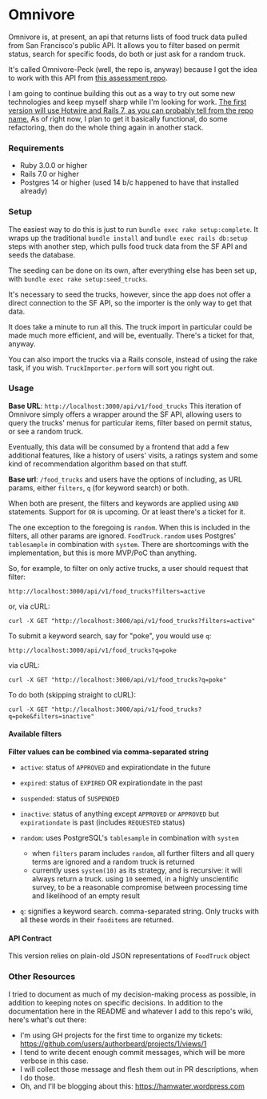 # Omnivore

Omnivore is, at present, an api that returns lists of food truck data pulled from San Francisco's public API. It allows you to filter based on permit status, search for specific foods, do both or just ask for a random truck.

It's called Omnivore-Peck (well, the repo is, anyway) because I got the idea to work with this API from [this assessment repo](https://github.com/peck/engineering-assessment).

I am going to continue building this out as a way to try out some new technologies and keep myself sharp while I'm looking for work. [The first version will use Hotwire and Rails 7, as you can probably tell from the repo name.](https://github.com/authorbeard/Omnivore-hotwire-rails) As of right now, I plan to get it basically functional, do some refactoring, then do the whole thing again in another stack.

### Requirements

- Ruby 3.0.0 or higher
- Rails 7.0 or higher
- Postgres 14 or higher (used 14 b/c happened to have that installed already)

### Setup

The easiest way to do this is just to run `bundle exec rake setup:complete`. It wraps up the traditional `bundle install` and `bundle exec rails db:setup` steps with another step, which pulls food truck data from the SF API and seeds the database. 

The seeding can be done on its own, after everything else has been set up, with `bundle exec rake setup:seed_trucks`. 

It's necessary to seed the trucks, however, since the app does not offer a direct connection to the SF API, so the importer is the only way to get that data. 

It does take a minute to run all this. The truck import in particular could be made much more efficient, and will be, eventually. There's a ticket for that, anyway. 

You can also import the trucks via a Rails console, instead of using the rake task, if you wish. `TruckImporter.perform` will sort you right out.  


### Usage 

**Base URL**: `http://localhost:3000/api/v1/food_trucks`
This iteration of Omnivore simply offers a wrapper around the SF API, allowing users to query the trucks' menus for particular items, filter based on permit status, or see a random truck. 

Eventually, this data will be consumed by a frontend that add a few additional features, like a history of users' visits, a ratings system and some kind of recommendation algorithm based on that stuff. 

**Base url**: `/food_trucks` and users have the options of including, as URL params, either `filters`, `q` (for keyword search) or both. 

When both are present, the filters and keywords are applied using `AND` statements. Support for `OR` is upcoming. Or at least there's a ticket for it. 

The one exception to the foregoing is `random`. When this is included in the filters, all other params are ignored. `FoodTruck.random` uses Postgres' `tablesample` in combination with `system`. There are shortcomings with the implementation, but this is more MVP/PoC than anything. 

So, for example, to filter on only active trucks, a user should request that filter: 

```
http://localhost:3000/api/v1/food_trucks?filters=active  
```  

or, via cURL:  

```
curl -X GET "http://localhost:3000/api/v1/food_trucks?filters=active"  
```

To submit a keyword search, say for "poke", you would use `q`:  

```
http://localhost:3000/api/v1/food_trucks?q=poke  
```  

via cURL:  

``` 
curl -X GET "http://localhost:3000/api/v1/food_trucks?q=poke"  
```  

To do both (skipping straight to cURL): 

``` 
curl -X GET "http://localhost:3000/api/v1/food_trucks?q=poke&filters=inactive"  
```

#### Available filters  

**Filter values can be combined via comma-separated string**

- `active`: status of `APPROVED` and expirationdate in the future
- `expired`: status of `EXPIRED` OR expirationdate in the past 
- `suspended`: status of `SUSPENDED` 
- `inactive`: status of anything except `APPROVED` or `APPROVED` but `expirationdate` is past (includes `REQUESTED` status) 
- `random`: uses PostgreSQL's `tablesample` in combination with `system` 
  - when `filters` param includes `random`, all further filters and all query terms are ignored and a random truck is returned
  - currently uses `system(10)` as its strategy, and is recursive: it will always return a truck. using `10` seemed, in a highly unscientific survey, to be a reasonable compromise between processing time and likelihood of an empty result 

- `q`: signifies a keyword search. comma-separated string. Only trucks with all these words in their `fooditems` are returned. 


#### API Contract  

This version relies on plain-old JSON representations of `FoodTruck` object


### Other Resources  

I tried to document as much of my decision-making process as possible, in addition to keeping notes on specific decisions. In addition to the documentation here in the README and whatever I add to this repo's wiki, here's what's out there: 

  - I'm using GH projects for the first time to organize my tickets: https://github.com/users/authorbeard/projects/1/views/1
  - I tend to write decent enough commit messages, which will be more verbose in this case.
  - I will collect those message and flesh them out in PR descriptions, when I do those.
  - Oh, and I'll be blogging about this: https://hamwater.wordpress.com
